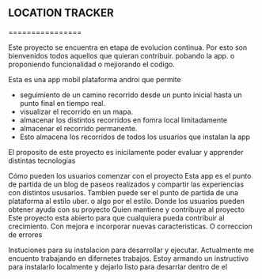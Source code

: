 ## LOCATION TRACKER
================

Este proyecto se encuentra en etapa de evolucion continua.
Por esto son bienvenidos todos aquellos que quieran contribuir.
pobando la app. o proponiendo funcionalidad o mejiorando el codigo.

Esta es una app mobil plataforma androi que permite 

* seguimiento de un camino recorrido desde un punto inicial hasta un punto final en tiempo real. 
* visualizar el recorrido en un mapa.
* almacenar los distintos recorridos en fomra local limitadamente 
* almacenar el recorrido permanente.
* Esto almacena los recorridos de todos los usuarios que instalan la app

El proposito de este proyecto es inicilamente poder evaluar y apprender distintas tecnologias

Cómo pueden los usuarios comenzar con el proyecto
Esta app es el punto de partida de un blog de paseos realizados y compartir las experiencias con distintos ususarios.
Tambien puede ser el punto de partida de una plataforma al estilo uber. o algo por el estilo.
Donde los usuarios pueden obtener ayuda con su proyecto
Quien mantiene y contribuye al proyecto
Este proyecto esta abierto para que cualquiera pueda contribuir al crecimiento. Con mejora e incorporar nuevas caracteristicas. O  correccion de errores

Instuciones para su instalacion para desarrollar y ejecutar.
Actualmente me encuento trabajando en difernetes trabajos. 
Estoy armando un  instructivo para instalarlo localmente y dejarlo listo para desarrlar dentro de el

